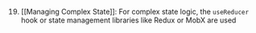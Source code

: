 19. [[Managing Complex State]]: For complex state logic, the `useReducer` hook or state management libraries like Redux or MobX are used